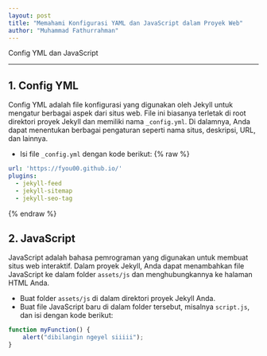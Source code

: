 ```yaml
---
layout: post
title: "Memahami Konfigurasi YAML dan JavaScript dalam Proyek Web"
author: "Muhammad Fathurrahman"
---
```


Config YML dan JavaScript

---

## 1. Config YML
Config YML adalah file konfigurasi yang digunakan oleh Jekyll untuk mengatur berbagai aspek dari situs web. File ini biasanya terletak di root direktori proyek Jekyll dan memiliki nama `_config.yml`. Di dalamnya, Anda dapat menentukan berbagai pengaturan seperti nama situs, deskripsi, URL, dan lainnya.
- Isi file `_config.yml` dengan kode berikut:
{% raw %}
```yaml
url: 'https://fyou00.github.io/'
plugins:
  - jekyll-feed
  - jekyll-sitemap
  - jekyll-seo-tag
```
{% endraw %}

## 2. JavaScript
JavaScript adalah bahasa pemrograman yang digunakan untuk membuat situs web interaktif. Dalam proyek Jekyll, Anda dapat menambahkan file JavaScript ke dalam folder `assets/js` dan menghubungkannya ke halaman HTML Anda.
- Buat folder `assets/js` di dalam direktori proyek Jekyll Anda.
- Buat file JavaScript baru di dalam folder tersebut, misalnya `script.js`, dan isi dengan kode berikut:
```javascript
function myFunction() {
    alert("dibilangin ngeyel siiiii");
}
```
